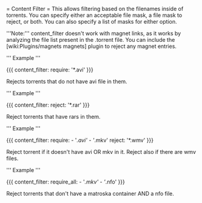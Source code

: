 = Content Filter =
This allows filtering based on the filenames inside of torrents. You can specify either an acceptable file mask, a file mask to reject, or both. You can also specify a list of masks for either option.

'''Note:''' content_filter doesn't work with magnet links, as it works by analyzing the file list present in the .torrent file. You can include the [wiki:Plugins/magnets magnets] plugin to reject any magnet entries.

''' Example '''

{{{
content_filter:
  require: '*.avi'
}}}

Rejects torrents that do not have avi file in them.

''' Example '''

{{{
content_filter:
  reject: '*.rar'
}}}

Reject torrents that have rars in them.

''' Example '''

{{{
content_filter:
  require:
    - '*.avi'
    - '*.mkv'
  reject: '*.wmv'
}}}

Reject torrent if it doesn't have avi OR mkv in it. Reject also if there are wmv files.

''' Example '''

{{{
content_filter:
  require_all: 
    - '*.mkv'
    - '*.nfo'
}}}

Reject torrents that don't have a matroska container AND a nfo file.

